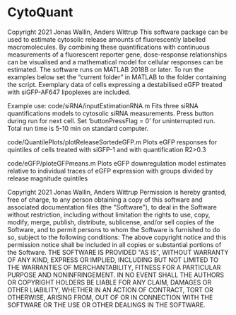 # CytoQuant

Copyright 2021 Jonas Wallin, Anders Wittrup
This software package can be used to estimate cytosolic release amounts of fluorescently labelled macromolecules. By combining these quantifications with continuous measurements of a fluorescent reporter gene, dose-response relationships can be visualised and a mathematical model for cellular responses can be estimated. The software runs on MATLAB 2018B or later. To run the examples below set the “current folder” in MATLAB to the folder containing the script. Exemplary data of cells expressing a destabilised eGFP treated with siGFP-AF647 lipoplexes are included. 

Example use:
code/siRNA/inputEstimationRNA.m
Fits three siRNA quantifications models to cytosolic siRNA measurements. Press button during run for next cell. Set ‘buttonPressFlag = 0’ for uninterrupted run. Total run time is 5-10 min on standard computer.

code/QuantilePlots/plotReleaseSortedeGFP.m
Plots eGFP responses for quintiles of cells treated with siGFP-1 and with quantification R2>0.3

code/eGFP/ploteGFPmeans.m
Plots eGFP downregulation model estimates relative to individual traces of eGFP expression with groups divided by release magnitude quintiles


Copyright 2021 Jonas Wallin, Anders Wittrup
Permission is hereby granted, free of charge, to any person obtaining a copy of this software and associated documentation files (the "Software"), to deal in the Software without restriction, including without limitation the rights to use, copy, modify, merge, publish, distribute, sublicense, and/or sell copies of the Software, and to permit persons to whom the Software is furnished to do so, subject to the following conditions:
The above copyright notice and this permission notice shall be included in all copies or substantial portions of the Software.
THE SOFTWARE IS PROVIDED "AS IS", WITHOUT WARRANTY OF ANY KIND, EXPRESS OR IMPLIED, INCLUDING BUT NOT LIMITED TO THE WARRANTIES OF MERCHANTABILITY, FITNESS FOR A PARTICULAR PURPOSE AND NONINFRINGEMENT. IN NO EVENT SHALL THE AUTHORS OR COPYRIGHT HOLDERS BE LIABLE FOR ANY CLAIM, DAMAGES OR OTHER LIABILITY, WHETHER IN AN ACTION OF CONTRACT, TORT OR OTHERWISE, ARISING FROM, OUT OF OR IN CONNECTION WITH THE SOFTWARE OR THE USE OR OTHER DEALINGS IN THE SOFTWARE.
